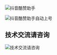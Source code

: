 
![抖音酷赞助手](https://files.mdnice.com/user/1032/d976855c-1b7c-4311-8d63-ea085027bd9b.png)

![抖音酷赞助手自动上号](https://files.mdnice.com/user/1032/7cef77ed-9082-4516-9dfb-2b4b4a178931.png)

## 技术交流请咨询
![技术交流请咨询](https://camo.githubusercontent.com/4cd0f0853f78b13881c76a4250d3da0e7efdab4d5a2dcfb7a622af941e932ce4/68747470733a2f2f706963312e7a68696d672e636f6d2f38302f76322d36393434383830366436613261303632373733336532656365346666336635325f373230772e6a7067)
